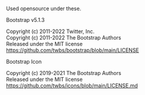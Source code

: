 Used opensource under these.

Bootstrap v5.1.3

Copyright (c) 2011-2022 Twitter, Inc.  
Copyright (c) 2011-2022 The Bootstrap Authors  
Released under the MIT license  
https://github.com/twbs/bootstrap/blob/main/LICENSE

Bootstrap Icon

Copyright (c) 2019-2021 The Bootstrap Authors  
Released under the MIT license  
https://github.com/twbs/icons/blob/main/LICENSE.md  
